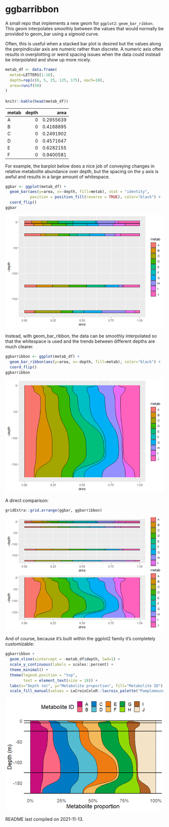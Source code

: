 ggbarribbon
================

A small repo that implements a new geom for `ggplot2`:
`geom_bar_ribbon`. This geom interpolates smoothly between the values
that would normally be provided to geom_bar using a sigmoid curve.

Often, this is useful when a stacked bar plot is desired but the values
along the perpindicular axis are numeric rather than discrete. A numeric
axis often results in overplotting or weird spacing issues when the data
could instead be interpolated and show up more nicely.

``` r
metab_df <- data.frame(
  metab=LETTERS[1:10], 
  depth=rep(c(0, 5, 25, 125, 175), each=10),
  area=runif(50)
)

knitr::kable(head(metab_df))
```

| metab | depth |      area |
|:------|------:|----------:|
| A     |     0 | 0.2955639 |
| B     |     0 | 0.4168895 |
| C     |     0 | 0.2491902 |
| D     |     0 | 0.4571647 |
| E     |     0 | 0.6282155 |
| F     |     0 | 0.9400581 |

For example, the barplot below does a nice job of conveying changes in
relative metabolite abundance over depth, but the spacing on the y axis
is awful and results in a large amount of whitespace.

``` r
ggbar <- ggplot(metab_df) +
  geom_bar(aes(y=area, x=-depth, fill=metab), stat = "identity", 
           position = position_fill(reverse = TRUE), color="black") +
  coord_flip()
ggbar
```

![](README_files/figure-gfm/unnamed-chunk-2-1.png)<!-- -->

Instead, with geom_bar_ribbon, the data can be smoothly interpolated so
that the whitespace is used and the trends between different depths are
much clearer.

``` r
ggbarribbon <- ggplot(metab_df) +
  geom_bar_ribbon(aes(y=area, x=-depth, fill=metab), color="black") +
  coord_flip()
ggbarribbon
```

![](README_files/figure-gfm/unnamed-chunk-3-1.png)<!-- -->

A direct comparison:

``` r
gridExtra::grid.arrange(ggbar, ggbarribbon)
```

![](README_files/figure-gfm/unnamed-chunk-4-1.png)<!-- -->

And of course, because it’s built within the ggplot2 family it’s
completely customizable:

``` r
ggbarribbon +
  geom_vline(xintercept = -metab_df$depth, lwd=1) +
  scale_y_continuous(labels = scales::percent) +
  theme_minimal() +
  theme(legend.position = "top",
        text = element_text(size = 18)) +
  labs(x="Depth (m)", y="Metabolite proportion", fill="Metabolite ID") +
  scale_fill_manual(values = LaCroixColoR::lacroix_palette("Pamplemousse", type="paired", n = 10))
```

![](README_files/figure-gfm/unnamed-chunk-5-1.png)<!-- -->

README last compiled on 2021-11-13.
